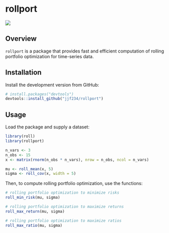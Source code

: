 # rollport

[![](https://github.com/jjf234/rollport/workflows/R-CMD-check/badge.svg)](https://github.com/jjf234/roll/actions)

## Overview

`rollport` is a package that provides fast and efficient computation of rolling portfolio optimization for time-series data.

## Installation

Install the development version from GitHub:

``` r
# install.packages("devtools")
devtools::install_github("jjf234/rollport")
```

## Usage

Load the package and supply a dataset:

``` r
library(roll)
library(rollport)

n_vars <- 3
n_obs <- 15
x <- matrix(rnorm(n_obs * n_vars), nrow = n_obs, ncol = n_vars)

mu <- roll_mean(x, 5)
sigma <- roll_cov(x, width = 5)
```
Then, to compute rolling portfolio optimization, use the functions:

```r
# rolling portfolio optimization to minimize risks
roll_min_risk(mu, sigma)

# rolling portfolio optimization to maximize returns
roll_max_return(mu, sigma)

# rolling portfolio optimization to maximize ratios
roll_max_ratio(mu, sigma)
```
